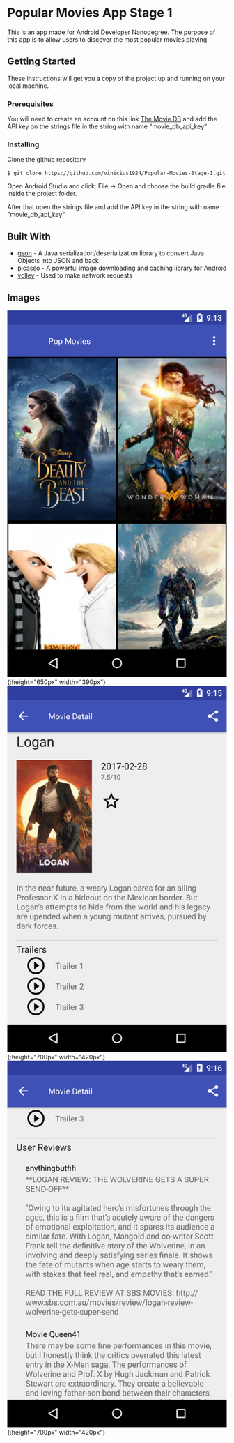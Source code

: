 # Popular Movies App Stage 1

This is an app made for Android Developer Nanodegree. The purpose of this app is to allow users to discover the most popular movies playing

## Getting Started

These instructions will get you a copy of the project up and running on your local machine.

### Prerequisites

You will need to create an account on this link [The Movie DB](https://www.themoviedb.org/) and add the API key on the strings file in the string with name "movie_db_api_key"

### Installing

Clone the github repository

```
$ git clone https://github.com/vinicius1924/Popular-Movies-Stage-1.git
```

Open Android Studio and click: File -> Open and choose the build.gradle file inside the project folder.

After that open the strings file and add the API key in the string with name "movie_db_api_key"


## Built With

* [gson](https://github.com/google/gson) - A Java serialization/deserialization library to convert Java Objects into JSON and back
* [picasso](http://square.github.io/picasso/) - A powerful image downloading and caching library for Android
* [volley](https://github.com/google/volley) - Used to make network requests

## Images

![Most Popular Movies](/images/Most_Popular_Movies.png){:height="650px" width="390px"}
![Movie Details](/images/Movie_Details.png){:height="700px" width="420px"}
![Users Reviews](/images/User_Reviews.png){:height="700px" width="420px"}